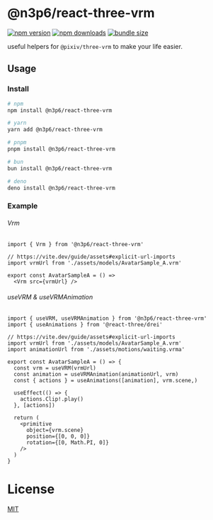 # @n3p6/react-three-vrm

<!-- automd:badges color="black" bundlephobia -->

[![npm version](https://img.shields.io/npm/v/@n3p6/react-three-vrm?color=black)](https://npmjs.com/package/@n3p6/react-three-vrm)
[![npm downloads](https://img.shields.io/npm/dm/@n3p6/react-three-vrm?color=black)](https://npm.chart.dev/@n3p6/react-three-vrm)
[![bundle size](https://img.shields.io/bundlephobia/minzip/@n3p6/react-three-vrm?color=black)](https://bundlephobia.com/package/@n3p6/react-three-vrm)

<!-- /automd -->

useful helpers for `@pixiv/three-vrm` to make your life easier.

## Usage

### Install

<!-- automd:pm-install auto=false -->

```sh
# npm
npm install @n3p6/react-three-vrm

# yarn
yarn add @n3p6/react-three-vrm

# pnpm
pnpm install @n3p6/react-three-vrm

# bun
bun install @n3p6/react-three-vrm

# deno
deno install @n3p6/react-three-vrm
```

<!-- /automd -->

### Example

###### Vrm

```tsx
import { Vrm } from '@n3p6/react-three-vrm'

// https://vite.dev/guide/assets#explicit-url-imports
import vrmUrl from './assets/models/AvatarSample_A.vrm'

export const AvatarSampleA = () =>
  <Vrm src={vrmUrl} />
```

###### useVRM & useVRMAnimation
```tsx
import { useVRM, useVRMAnimation } from '@n3p6/react-three-vrm'
import { useAnimations } from '@react-three/drei'

// https://vite.dev/guide/assets#explicit-url-imports
import vrmUrl from './assets/models/AvatarSample_A.vrm'
import animationUrl from './assets/motions/waiting.vrma'

export const AvatarSampleA = () => {
  const vrm = useVRM(vrmUrl)
  const animation = useVRMAnimation(animationUrl, vrm)
  const { actions } = useAnimations([animation], vrm.scene,)

  useEffect(() => {
    actions.Clip!.play()
  }, [actions])

  return (
    <primitive
      object={vrm.scene}
      position={[0, 0, 0]}
      rotation={[0, Math.PI, 0]}
    />
  )
}
```

# License

[MIT](../../LICENSE.md)
